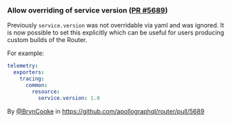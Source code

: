 ### Allow overriding of service version ([PR #5689](https://github.com/apollographql/router/pull/5689))

Previously `service.version` was not overridable via yaml and was ignored. It is now possible to set this explicitly which can be useful for users producing custom builds of the Router.

For example:
```yaml
telemetry:
  exporters:
    tracing:
      common:
        resource:
          service.version: 1.0
```


By [@BrynCooke](https://github.com/BrynCooke) in https://github.com/apollographql/router/pull/5689
